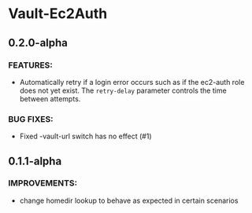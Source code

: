 # Vault-Ec2Auth


## 0.2.0-alpha

### FEATURES:

* Automatically retry if a login error occurs such as if the ec2-auth role does not yet exist. The `retry-delay` parameter controls the time between attempts.


### BUG FIXES:

* Fixed -vault-url switch has no effect (#1)


## 0.1.1-alpha

### IMPROVEMENTS:

* change homedir lookup to behave as expected in certain scenarios
